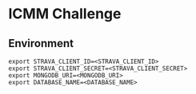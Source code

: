 # ICMM Challenge

## Environment

```
export STRAVA_CLIENT_ID=<STRAVA_CLIENT_ID>
export STRAVA_CLIENT_SECRET=<STRAVA_CLIENT_SECRET>
export MONGODB_URI=<MONGODB_URI> 
export DATABASE_NAME=<DATABASE_NAME>
```
